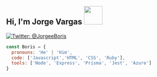 <h2>Hi, I'm Jorge Vargas <img src="https://media.giphy.com/media/SScTyz7dQ0Gf7c9dZ9/giphy.gif" width="50"></h2>

[![Twitter: @JorgeeBoris](https://img.shields.io/twitter/follow/JorgeeBoris?style=social)](https://twitter.com/JorgeeBoris)

```javascript
const Boris = {
  pronouns: 'He' | 'Him',
  code: ['Javascript','HTML', 'CSS', 'Ruby'], 
  tools: ['Node', 'Express', 'Prisma', 'Jest', 'Azure']
}
```
